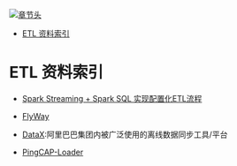 [![章节头](https://parg.co/UGo)](https://parg.co/b4z) 
 - [ETL 资料索引](#etl-%E8%B5%84%E6%96%99%E7%B4%A2%E5%BC%95) 

# ETL 资料索引

- [Spark Streaming + Spark SQL 实现配置化ETL流程](http://www.jianshu.com/p/cd26a413cbd4?utm_source=tuicool&utm_medium=referral)
- [FlyWay](https://github.com/flyway/flyway)

- [DataX](https://github.com/alibaba/DataX):阿里巴巴集团内被广泛使用的离线数据同步工具/平台
- [PingCAP-Loader](https://github.com/pingcap/docs-cn/blob/master/tools/loader.md)
